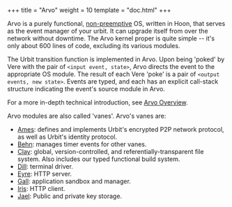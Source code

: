 +++
title = "Arvo"
weight = 10
template = "doc.html"
+++

Arvo is a purely functional,
[non-preemptive](https://en.wikipedia.org/wiki/Cooperative_multitasking) OS,
written in Hoon, that serves as the event manager of your urbit. It can upgrade
itself from over the network without downtime. The Arvo kernel proper is quite
simple -- it's only about 600 lines of code, excluding its various modules.

The Urbit transition function is implemented in Arvo. Upon being 'poked' by Vere
with the pair of `<input event, state>`, Arvo directs the event to the
appropriate OS module. The result of each Vere 'poke' is a pair of
`<output events, new state>`. Events are typed, and each has an explicit call-stack
structure indicating the event's source module in Arvo.

For a more in-depth technical introduction, see [Arvo Overview](/reference/arvo/overview).

Arvo modules are also called 'vanes'. Arvo's vanes are:

- [Ames](/reference/arvo/ames/ames): defines and implements Urbit's encrypted P2P network protocol, as well
  as Urbit's identity protocol.
- [Behn](/reference/arvo/behn/behn): manages timer events for other vanes.
- [Clay](/reference/arvo/clay/clay): global, version-controlled, and referentially-transparent file system.
  Also includes our typed functional build system.
- [Dill](/reference/arvo/dill/dill): terminal driver.
- [Eyre](/reference/arvo/eyre/eyre): HTTP server.
- [Gall](/reference/arvo/gall/gall): application sandbox and manager.
- [Iris](/reference/arvo/iris/iris-api): HTTP client.
- [Jael](/reference/arvo/jael/jael-api): Public and private key storage.
